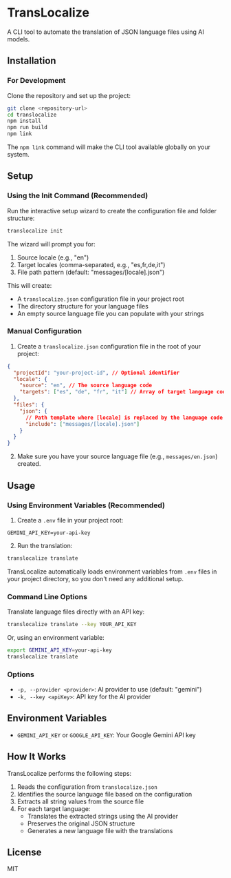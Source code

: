 # TransLocalize

A CLI tool to automate the translation of JSON language files using AI models.

## Installation

### For Development

Clone the repository and set up the project:

```bash
git clone <repository-url>
cd translocalize
npm install
npm run build
npm link
```

The `npm link` command will make the CLI tool available globally on your system.

## Setup

### Using the Init Command (Recommended)

Run the interactive setup wizard to create the configuration file and folder structure:

```bash
translocalize init
```

The wizard will prompt you for:
1. Source locale (e.g., "en")
2. Target locales (comma-separated, e.g., "es,fr,de,it")
3. File path pattern (default: "messages/[locale].json")

This will create:
- A `translocalize.json` configuration file in your project root
- The directory structure for your language files
- An empty source language file you can populate with your strings

### Manual Configuration

1. Create a `translocalize.json` configuration file in the root of your project:

```json
{
  "projectId": "your-project-id", // Optional identifier
  "locale": {
    "source": "en", // The source language code
    "targets": ["es", "de", "fr", "it"] // Array of target language codes
  },
  "files": {
    "json": {
      // Path template where [locale] is replaced by the language code
      "include": ["messages/[locale].json"]
    }
  }
}
```

2. Make sure you have your source language file (e.g., `messages/en.json`) created.

## Usage

### Using Environment Variables (Recommended)

1. Create a `.env` file in your project root:

```
GEMINI_API_KEY=your-api-key
```

2. Run the translation:

```bash
translocalize translate
```

TransLocalize automatically loads environment variables from `.env` files in your project directory, so you don't need any additional setup.

### Command Line Options

Translate language files directly with an API key:

```bash
translocalize translate --key YOUR_API_KEY
```

Or, using an environment variable:

```bash
export GEMINI_API_KEY=your-api-key
translocalize translate
```

### Options

- `-p, --provider <provider>`: AI provider to use (default: "gemini")
- `-k, --key <apiKey>`: API key for the AI provider

## Environment Variables

- `GEMINI_API_KEY` or `GOOGLE_API_KEY`: Your Google Gemini API key

## How It Works

TransLocalize performs the following steps:

1. Reads the configuration from `translocalize.json`
2. Identifies the source language file based on the configuration
3. Extracts all string values from the source file
4. For each target language:
   - Translates the extracted strings using the AI provider
   - Preserves the original JSON structure
   - Generates a new language file with the translations

## License

MIT 